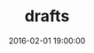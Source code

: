 ---
title: "drafts"
date: 2016-02-01 19:00:00
tag: [VIM]
jemoji: '<img class="emoji" title=":ramen:" alt=":ramen:" src="https://assets.github.com/images/icons/emoji/unicode/1f35c.png" height="20" width="20" align="absmiddle">'
blog: true
projecs: false
layout: post

---